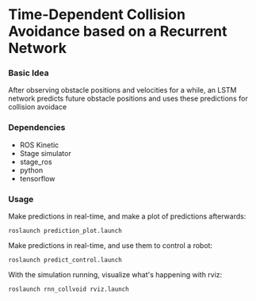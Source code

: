 # Time-Dependent Collision Avoidance based on a Recurrent Network

### Basic Idea

After observing obstacle positions and velocities for a while, an LSTM network predicts future obstacle positions and uses these predictions for collision avoidace

### Dependencies

- ROS Kinetic
- Stage simulator
- stage\_ros
- python
- tensorflow

### Usage

Make predictions in real-time, and make a plot of predictions afterwards:
```
roslaunch prediction_plot.launch
```

Make predictions in real-time, and use them to control a robot:
```
roslaunch predict_control.launch
```

With the simulation running, visualize what's happening with rviz:
```
roslaunch rnn_collvoid rviz.launch
```

